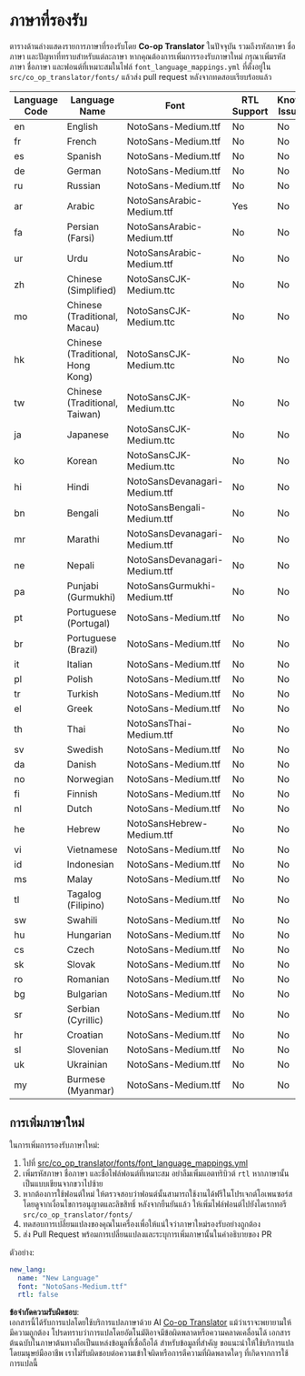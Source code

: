<!--
CO_OP_TRANSLATOR_METADATA:
{
  "original_hash": "b4ed48f23ec418b31e90a02fe629fcde",
  "translation_date": "2025-06-12T12:11:26+00:00",
  "source_file": "getting_started/supported-languages.md",
  "language_code": "th"
}
-->
# ภาษาที่รองรับ

ตารางด้านล่างแสดงรายการภาษาที่รองรับโดย **Co-op Translator** ในปัจจุบัน รวมถึงรหัสภาษา ชื่อภาษา และปัญหาที่ทราบสำหรับแต่ละภาษา หากคุณต้องการเพิ่มการรองรับภาษาใหม่ กรุณาเพิ่มรหัสภาษา ชื่อภาษา และฟอนต์ที่เหมาะสมในไฟล์ `font_language_mappings.yml` ที่ตั้งอยู่ใน `src/co_op_translator/fonts/` แล้วส่ง pull request หลังจากทดสอบเรียบร้อยแล้ว

| Language Code | Language Name        | Font                              | RTL Support | Known Issues |
|---------------|----------------------|-----------------------------------|-------------|--------------|
| en            | English              | NotoSans-Medium.ttf               | No          | No           |
| fr            | French               | NotoSans-Medium.ttf               | No          | No           |
| es            | Spanish              | NotoSans-Medium.ttf               | No          | No           |
| de            | German               | NotoSans-Medium.ttf               | No          | No           |
| ru            | Russian              | NotoSans-Medium.ttf               | No          | No           |
| ar            | Arabic               | NotoSansArabic-Medium.ttf         | Yes         | No           |
| fa            | Persian (Farsi)      | NotoSansArabic-Medium.ttf         | No          | No           |
| ur            | Urdu                 | NotoSansArabic-Medium.ttf         | No          | No           |
| zh            | Chinese (Simplified) | NotoSansCJK-Medium.ttc            | No          | No           |
| mo            | Chinese (Traditional, Macau) | NotoSansCJK-Medium.ttc    | No          | No           |
| hk            | Chinese (Traditional, Hong Kong) | NotoSansCJK-Medium.ttc| No          | No           |
| tw            | Chinese (Traditional, Taiwan) | NotoSansCJK-Medium.ttc   | No          | No           |
| ja            | Japanese             | NotoSansCJK-Medium.ttc            | No          | No           |
| ko            | Korean               | NotoSansCJK-Medium.ttc            | No          | No           |
| hi            | Hindi                | NotoSansDevanagari-Medium.ttf     | No          | No           |
| bn            | Bengali              | NotoSansBengali-Medium.ttf        | No          | No           |
| mr            | Marathi              | NotoSansDevanagari-Medium.ttf     | No          | No           |
| ne            | Nepali               | NotoSansDevanagari-Medium.ttf     | No          | No           |
| pa            | Punjabi (Gurmukhi)   | NotoSansGurmukhi-Medium.ttf       | No          | No           |
| pt            | Portuguese (Portugal)| NotoSans-Medium.ttf               | No          | No           |
| br            | Portuguese (Brazil)  | NotoSans-Medium.ttf               | No          | No           |
| it            | Italian              | NotoSans-Medium.ttf               | No          | No           |
| pl            | Polish               | NotoSans-Medium.ttf               | No          | No           |
| tr            | Turkish              | NotoSans-Medium.ttf               | No          | No           |
| el            | Greek                | NotoSans-Medium.ttf               | No          | No           |
| th            | Thai                 | NotoSansThai-Medium.ttf           | No          | No           |
| sv            | Swedish              | NotoSans-Medium.ttf               | No          | No           |
| da            | Danish               | NotoSans-Medium.ttf               | No          | No           |
| no            | Norwegian            | NotoSans-Medium.ttf               | No          | No           |
| fi            | Finnish              | NotoSans-Medium.ttf               | No          | No           |
| nl            | Dutch                | NotoSans-Medium.ttf               | No          | No           |
| he            | Hebrew               | NotoSansHebrew-Medium.ttf         | No          | No           |
| vi            | Vietnamese           | NotoSans-Medium.ttf               | No          | No           |
| id            | Indonesian           | NotoSans-Medium.ttf               | No          | No           |
| ms            | Malay                | NotoSans-Medium.ttf               | No          | No           |
| tl            | Tagalog (Filipino)   | NotoSans-Medium.ttf               | No          | No           |
| sw            | Swahili              | NotoSans-Medium.ttf               | No          | No           |
| hu            | Hungarian            | NotoSans-Medium.ttf               | No          | No           |
| cs            | Czech                | NotoSans-Medium.ttf               | No          | No           |
| sk            | Slovak               | NotoSans-Medium.ttf               | No          | No           |
| ro            | Romanian             | NotoSans-Medium.ttf               | No          | No           |
| bg            | Bulgarian            | NotoSans-Medium.ttf               | No          | No           |
| sr            | Serbian (Cyrillic)   | NotoSans-Medium.ttf               | No          | No           |
| hr            | Croatian             | NotoSans-Medium.ttf               | No          | No           |
| sl            | Slovenian            | NotoSans-Medium.ttf               | No          | No           |
| uk            | Ukrainian            | NotoSans-Medium.ttf               | No          | No           |
| my            | Burmese (Myanmar)    | NotoSans-Medium.ttf               | No          | No           |

## การเพิ่มภาษาใหม่

ในการเพิ่มการรองรับภาษาใหม่:

1. ไปที่ [src/co_op_translator/fonts/font_language_mappings.yml](https://github.com/Azure/co-op-translator/blob/main/src/co_op_translator/fonts/font_language_mappings.yml)
2. เพิ่มรหัสภาษา ชื่อภาษา และชื่อไฟล์ฟอนต์ที่เหมาะสม อย่าลืมเพิ่มแอตทริบิวต์ `rtl` หากภาษานั้นเป็นแบบเขียนจากขวาไปซ้าย
3. หากต้องการใช้ฟอนต์ใหม่ ให้ตรวจสอบว่าฟอนต์นั้นสามารถใช้งานได้ฟรีในโปรเจกต์โอเพนซอร์สโดยดูจากเงื่อนไขการอนุญาตและลิขสิทธิ์ หลังจากยืนยันแล้ว ให้เพิ่มไฟล์ฟอนต์ไปยังไดเรกทอรี `src/co_op_translator/fonts/`
4. ทดสอบการเปลี่ยนแปลงของคุณในเครื่องเพื่อให้แน่ใจว่าภาษาใหม่รองรับอย่างถูกต้อง
5. ส่ง Pull Request พร้อมการเปลี่ยนแปลงและระบุการเพิ่มภาษานั้นในคำอธิบายของ PR

ตัวอย่าง:

```yaml
new_lang:
  name: "New Language"
  font: "NotoSans-Medium.ttf"
  rtl: false
```

**ข้อจำกัดความรับผิดชอบ**:  
เอกสารนี้ได้รับการแปลโดยใช้บริการแปลภาษาด้วย AI [Co-op Translator](https://github.com/Azure/co-op-translator) แม้ว่าเราจะพยายามให้มีความถูกต้อง โปรดทราบว่าการแปลโดยอัตโนมัติอาจมีข้อผิดพลาดหรือความคลาดเคลื่อนได้ เอกสารต้นฉบับในภาษาต้นทางถือเป็นแหล่งข้อมูลที่เชื่อถือได้ สำหรับข้อมูลที่สำคัญ ขอแนะนำให้ใช้บริการแปลโดยมนุษย์มืออาชีพ เราไม่รับผิดชอบต่อความเข้าใจผิดหรือการตีความที่ผิดพลาดใดๆ ที่เกิดจากการใช้การแปลนี้